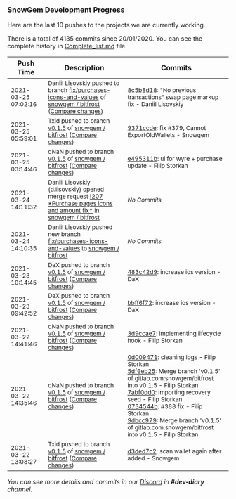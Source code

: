 
### SnowGem Development Progress

Here are the last 10 pushes to the projects we are currently working.

There is a total of 4135 commits since 20/01/2020. You can see the complete history in
 [Complete_list.md](Complete_list.md) file.

| Push Time | Description | Commits |
| --- | --- | --- |
| <sub>2021-03-25 07:02:16</sub> | <sub>Daniil Lisovskiy pushed to branch [fix/purchases\-icons\-and\-values](https://gitlab.com/snowgem/bitfrost/commits/fix/purchases-icons-and-values) of [snowgem / bitfrost](https://gitlab.com/snowgem/bitfrost) ([Compare changes](https://gitlab.com/snowgem/bitfrost/compare/72b83801a2b35a67eca365382ed03908f0066781...8c5b8d18c7a09e49b0cf57eccd816c8d39c2eda4))</sub> | <sub>[8c5b8d18](https://gitlab.com/snowgem/bitfrost/-/commit/8c5b8d18c7a09e49b0cf57eccd816c8d39c2eda4): "No previous transactions" swap page markup fix - Daniil Lisovskiy</sub> |
| <sub>2021-03-25 05:59:01</sub> | <sub>Txid pushed to branch [v0\.1\.5](https://gitlab.com/snowgem/bitfrost/commits/v0.1.5) of [snowgem / bitfrost](https://gitlab.com/snowgem/bitfrost) ([Compare changes](https://gitlab.com/snowgem/bitfrost/compare/e495311be54abe0e2e76dcc8b71fc2aedbddf2b3...9371ccdea73c7bcd66f6ae953ec40e66d4373f33))</sub> | <sub>[9371ccde](https://gitlab.com/snowgem/bitfrost/-/commit/9371ccdea73c7bcd66f6ae953ec40e66d4373f33): fix #379, Cannot ExportOldWallets - Snowgem</sub> |
| <sub>2021-03-25 03:14:46</sub> | <sub>qNaN pushed to branch [v0\.1\.5](https://gitlab.com/snowgem/bitfrost/commits/v0.1.5) of [snowgem / bitfrost](https://gitlab.com/snowgem/bitfrost) ([Compare changes](https://gitlab.com/snowgem/bitfrost/compare/483c42d9d150aaa3e4147c0092aab9e10cb0dd5b...e495311be54abe0e2e76dcc8b71fc2aedbddf2b3))</sub> | <sub>[e495311b](https://gitlab.com/snowgem/bitfrost/-/commit/e495311be54abe0e2e76dcc8b71fc2aedbddf2b3): ui for wyre + purchase update - Filip Storkan</sub> |
| <sub>2021-03-24 14:11:32</sub> | <sub>Daniil Lisovskiy (d.lisovskiy) opened merge request [\!207 \*Purchase pages icons and amount fix\*](https://gitlab.com/snowgem/bitfrost/-/merge_requests/207) in [snowgem / bitfrost](https://gitlab.com/snowgem/bitfrost)</sub> | <sub>_No Commits_</sub> |
| <sub>2021-03-24 14:10:35</sub> | <sub>Daniil Lisovskiy pushed new branch [fix/purchases\-icons\-and\-values](https://gitlab.com/snowgem/bitfrost/commits/fix/purchases-icons-and-values) to [snowgem / bitfrost](https://gitlab.com/snowgem/bitfrost)</sub> | <sub>_No Commits_</sub> |
| <sub>2021-03-23 10:14:45</sub> | <sub>DaX pushed to branch [v0\.1\.5](https://gitlab.com/snowgem/bitfrost/commits/v0.1.5) of [snowgem / bitfrost](https://gitlab.com/snowgem/bitfrost) ([Compare changes](https://gitlab.com/snowgem/bitfrost/compare/bbff6f727b6b66d1b8040cd55224ced3aa226cbb...483c42d9d150aaa3e4147c0092aab9e10cb0dd5b))</sub> | <sub>[483c42d9](https://gitlab.com/snowgem/bitfrost/-/commit/483c42d9d150aaa3e4147c0092aab9e10cb0dd5b): increase ios version - DaX</sub> |
| <sub>2021-03-23 09:42:52</sub> | <sub>DaX pushed to branch [v0\.1\.5](https://gitlab.com/snowgem/bitfrost/commits/v0.1.5) of [snowgem / bitfrost](https://gitlab.com/snowgem/bitfrost) ([Compare changes](https://gitlab.com/snowgem/bitfrost/compare/3d9ccae70bcdfcbeb032cd75bad51745f9669312...bbff6f727b6b66d1b8040cd55224ced3aa226cbb))</sub> | <sub>[bbff6f72](https://gitlab.com/snowgem/bitfrost/-/commit/bbff6f727b6b66d1b8040cd55224ced3aa226cbb): increase ios version - DaX</sub> |
| <sub>2021-03-22 14:41:46</sub> | <sub>qNaN pushed to branch [v0\.1\.5](https://gitlab.com/snowgem/bitfrost/commits/v0.1.5) of [snowgem / bitfrost](https://gitlab.com/snowgem/bitfrost) ([Compare changes](https://gitlab.com/snowgem/bitfrost/compare/9dbcc979e0f232d03ca41792b6fcccbc3272e217...3d9ccae70bcdfcbeb032cd75bad51745f9669312))</sub> | <sub>[3d9ccae7](https://gitlab.com/snowgem/bitfrost/-/commit/3d9ccae70bcdfcbeb032cd75bad51745f9669312): implementing lifecycle hook - Filip Storkan</sub> |
| <sub>2021-03-22 14:35:46</sub> | <sub>qNaN pushed to branch [v0\.1\.5](https://gitlab.com/snowgem/bitfrost/commits/v0.1.5) of [snowgem / bitfrost](https://gitlab.com/snowgem/bitfrost) ([Compare changes](https://gitlab.com/snowgem/bitfrost/compare/d3ded7c2b9e5b41fb32ebea7fc51f3ffb23a455b...9dbcc979e0f232d03ca41792b6fcccbc3272e217))</sub> | <sub>[0d009471](https://gitlab.com/snowgem/bitfrost/-/commit/0d0094714434247f3bd21648c80ffc49a8e707f9): cleaning logs - Filip Storkan<br>[5df6eb25](https://gitlab.com/snowgem/bitfrost/-/commit/5df6eb25744c4ced35e480458010df533d24e516): Merge branch 'v0.1.5' of gitlab.com:snowgem/bitfrost into v0.1.5 - Filip Storkan<br>[7abf0dd0](https://gitlab.com/snowgem/bitfrost/-/commit/7abf0dd04a053e4033207f3e937f1323e821646b): importing recovery seed - Filip Storkan<br>[0734544b](https://gitlab.com/snowgem/bitfrost/-/commit/0734544b7fed948c859f482009ea455fb49397d4): #368 fix - Filip Storkan<br>[9dbcc979](https://gitlab.com/snowgem/bitfrost/-/commit/9dbcc979e0f232d03ca41792b6fcccbc3272e217): Merge branch 'v0.1.5' of gitlab.com:snowgem/bitfrost into v0.1.5 - Filip Storkan</sub> |
| <sub>2021-03-22 13:08:27</sub> | <sub>Txid pushed to branch [v0\.1\.5](https://gitlab.com/snowgem/bitfrost/commits/v0.1.5) of [snowgem / bitfrost](https://gitlab.com/snowgem/bitfrost) ([Compare changes](https://gitlab.com/snowgem/bitfrost/compare/26ddb34809d8e9a78e21a890a1f617f968d42c18...d3ded7c2b9e5b41fb32ebea7fc51f3ffb23a455b))</sub> | <sub>[d3ded7c2](https://gitlab.com/snowgem/bitfrost/-/commit/d3ded7c2b9e5b41fb32ebea7fc51f3ffb23a455b): scan wallet again after added - Snowgem</sub> |

_You can see more details and commits in our [Discord](https://discord.gg/zumGnbg) in **#dev-diary** channel._
